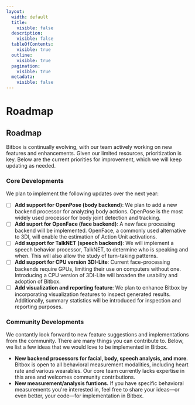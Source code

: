 ```yaml
---
layout:
  width: default
  title:
    visible: false
  description:
    visible: false
  tableOfContents:
    visible: true
  outline:
    visible: true
  pagination:
    visible: true
  metadata:
    visible: false
---
```


# Roadmap

## Roadmap <a href="#contributing" id="contributing"></a>

Bitbox is continually evolving, with our team actively working on new features and enhancements. Given our limited resources, prioritization is key. Below are the current priorities for improvement, which we will keep updating as needed.

### Core Developments

We plan to implement the following updates over the next year:

* [ ] **Add support for OpenPose (body backend)**: We plan to add a new backend processor for analyzing body actions. OpenPose is the most widely used processor for body joint detection and tracking.
* [ ] **Add suport for OpenFace (face backend)**: A new face processing backend will be implemented. OpenFace, a commonly used alternative to 3DI, will enable the estimation of Action Unit activations.
* [ ] A**dd support for TalkNET (speech backend)**: We will implement a speech behavior processor, TalkNET, to determine who is speaking and when. This will also allow the study of turn-taking patterns.
* [ ] **Add support for CPU version 3DI-Lite**: Current face-processing backends require GPUs, limiting their use on computers without one. Introducing a CPU version of 3DI-Lite will broaden the usability and adoption of Bitbox.
* [ ] **Add visualization and reporting feature**: We plan to enhance Bitbox by incorporating visualization features to inspect generated results. Additionally, summary statistics will be introduced for inspection and reporting purposes.

### Community Developments

We contantly look forward to new feature suggestions and implementations from the community. There are many things you can contribute to. Below, we list a few ideas that we would love to be implemented in Bitbox.

* **New backend processors for facial, body, speech analysis, and more**. Bitbox is open to all behavioral measurement modalities, including heart rate and various wearables. Our core team currently lacks expertise in this area and welcomes community contributions.
* **New measurement/analysis funtions.** If you have specific behavioral measurements you're interested in, feel free to share your ideas—or even better, your code—for implementation in Bitbox.



